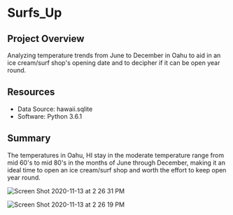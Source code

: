 # Surfs_Up

## Project Overview
Analyzing temperature trends from June to December in Oahu to aid in an ice cream/surf shop's opening date and to decipher if it can be open year round. 

## Resources
- Data Source: hawaii.sqlite
- Software: Python 3.6.1

## Summary
The temperatures in Oahu, HI stay in the moderate temperature range from mid 60's to mid 80's in the months of June through December, making it an ideal time to open an ice cream/surf shop and worth the effort to keep open year round. 

![Screen Shot 2020-11-13 at 2 26 31 PM](https://user-images.githubusercontent.com/71476009/99117986-5714ea80-25bc-11eb-88ef-81422101e768.png)

![Screen Shot 2020-11-13 at 2 26 19 PM](https://user-images.githubusercontent.com/71476009/99118008-6005bc00-25bc-11eb-866f-90af77aed620.png)
